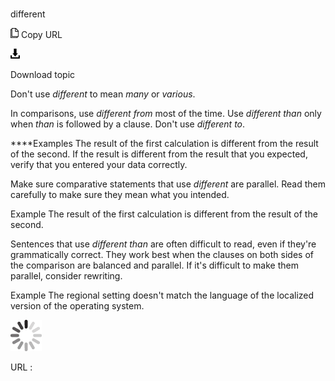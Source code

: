 # 

different

![Copy URL](media/different/Copy.png)
Copy URL

![Download](media/different/Download.png)

Download topic

Don't use *different* to mean *many* or *various*.

In comparisons, use *different from* most of the time. Use *different than* only when *than* is followed by a clause. Don't use *different to*. 

****Examples
The result of the first calculation is different from the result of the second.
If the result is different from the result that you expected, verify that you entered your data correctly. 

Make sure comparative statements that use *different* are parallel. Read them carefully to make sure they mean what you intended.

Example The result of the first calculation is different from the result of the second.

Sentences that use *different than*
are often difficult to read, even if they're
grammatically correct. They work best when the clauses on both
sides of the comparison are balanced and parallel. If it's difficult to
make them parallel, consider rewriting. 

Example The regional setting doesn't match the language of the localized version of the operating system.

![In progress](media/different/activity-large.gif)

URL :
